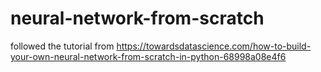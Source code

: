 # neural-network-from-scratch

followed the tutorial from <https://towardsdatascience.com/how-to-build-your-own-neural-network-from-scratch-in-python-68998a08e4f6>
